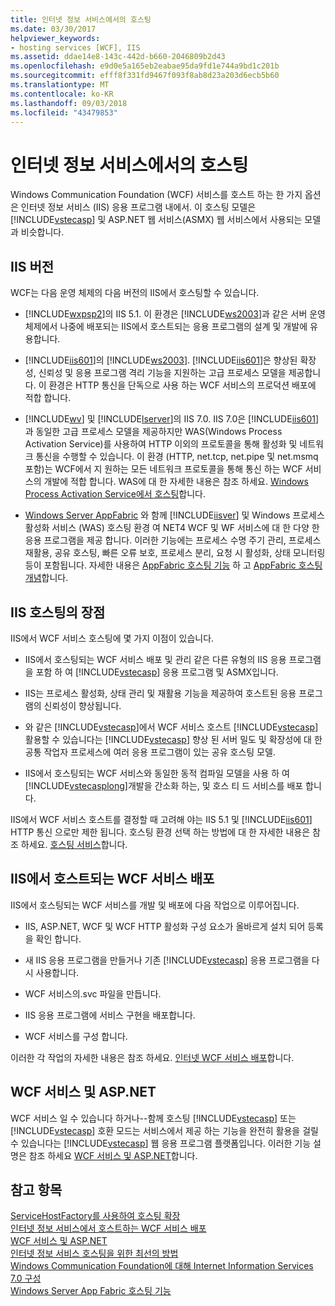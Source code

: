 ```yaml
---
title: 인터넷 정보 서비스에서의 호스팅
ms.date: 03/30/2017
helpviewer_keywords:
- hosting services [WCF], IIS
ms.assetid: ddae14e8-143c-442d-b660-2046809b2d43
ms.openlocfilehash: e9d0e5a165eb2eabae95da9fd1e744a9bd1c201b
ms.sourcegitcommit: efff8f331fd9467f093f8ab8d23a203d6ecb5b60
ms.translationtype: MT
ms.contentlocale: ko-KR
ms.lasthandoff: 09/03/2018
ms.locfileid: "43479853"
---
```

# <a name="hosting-in-internet-information-services"></a>인터넷 정보 서비스에서의 호스팅
Windows Communication Foundation (WCF) 서비스를 호스트 하는 한 가지 옵션은 인터넷 정보 서비스 (IIS) 응용 프로그램 내에서. 이 호스팅 모델은 [!INCLUDE[vstecasp](../../../../includes/vstecasp-md.md)] 및 ASP.NET 웹 서비스(ASMX) 웹 서비스에서 사용되는 모델과 비슷합니다.  
  
## <a name="versions-of-iis"></a>IIS 버전  
 WCF는 다음 운영 체제의 다음 버전의 IIS에서 호스팅할 수 있습니다.  
  
-   [!INCLUDE[wxpsp2](../../../../includes/wxpsp2-md.md)]의 IIS 5.1. 이 환경은 [!INCLUDE[ws2003](../../../../includes/ws2003-md.md)]과 같은 서버 운영 체제에서 나중에 배포되는 IIS에서 호스트되는 응용 프로그램의 설계 및 개발에 유용합니다.  
  
-   [!INCLUDE[iis601](../../../../includes/iis601-md.md)]의 [!INCLUDE[ws2003](../../../../includes/ws2003-md.md)]. [!INCLUDE[iis601](../../../../includes/iis601-md.md)]은 향상된 확장성, 신뢰성 및 응용 프로그램 격리 기능을 지원하는 고급 프로세스 모델을 제공합니다. 이 환경은 HTTP 통신을 단독으로 사용 하는 WCF 서비스의 프로덕션 배포에 적합 합니다.  
  
-   [!INCLUDE[wv](../../../../includes/wv-md.md)] 및 [!INCLUDE[lserver](../../../../includes/lserver-md.md)]의 IIS 7.0. IIS 7.0은 [!INCLUDE[iis601](../../../../includes/iis601-md.md)]과 동일한 고급 프로세스 모델을 제공하지만 WAS(Windows Process Activation Service)를 사용하여 HTTP 이외의 프로토콜을 통해 활성화 및 네트워크 통신을 수행할 수 있습니다. 이 환경 (HTTP, net.tcp, net.pipe 및 net.msmq 포함)는 WCF에서 지 원하는 모든 네트워크 프로토콜을 통해 통신 하는 WCF 서비스의 개발에 적합 합니다. WAS에 대 한 자세한 내용은 참조 하세요. [Windows Process Activation Service에서 호스팅](../../../../docs/framework/wcf/feature-details/hosting-in-windows-process-activation-service.md)합니다.  
  
-   [Windows Server AppFabric](https://go.microsoft.com/fwlink/?LinkId=196496) 와 함께 [!INCLUDE[iisver](../../../../includes/iisver-md.md)] 및 Windows 프로세스 활성화 서비스 (WAS) 호스팅 환경 여 NET4 WCF 및 WF 서비스에 대 한 다양 한 응용 프로그램을 제공 합니다. 이러한 기능에는 프로세스 수명 주기 관리, 프로세스 재활용, 공유 호스팅, 빠른 오류 보호, 프로세스 분리, 요청 시 활성화, 상태 모니터링 등이 포함됩니다. 자세한 내용은 [AppFabric 호스팅 기능](https://go.microsoft.com/fwlink/?LinkId=196494) 하 고 [AppFabric 호스팅 개념](https://go.microsoft.com/fwlink/?LinkId=196495)합니다.  
  
## <a name="benefits-of-iis-hosting"></a>IIS 호스팅의 장점  
 IIS에서 WCF 서비스 호스팅에 몇 가지 이점이 있습니다.  
  
-   IIS에서 호스팅되는 WCF 서비스 배포 및 관리 같은 다른 유형의 IIS 응용 프로그램을 포함 하 여 [!INCLUDE[vstecasp](../../../../includes/vstecasp-md.md)] 응용 프로그램 및 ASMX입니다.  
  
-   IIS는 프로세스 활성화, 상태 관리 및 재활용 기능을 제공하여 호스트된 응용 프로그램의 신뢰성이 향상됩니다.  
  
-   와 같은 [!INCLUDE[vstecasp](../../../../includes/vstecasp-md.md)]에서 WCF 서비스 호스트 [!INCLUDE[vstecasp](../../../../includes/vstecasp-md.md)] 활용할 수 있습니다는 [!INCLUDE[vstecasp](../../../../includes/vstecasp-md.md)] 향상 된 서버 밀도 및 확장성에 대 한 공통 작업자 프로세스에 여러 응용 프로그램이 있는 공유 호스팅 모델.  
  
-   IIS에서 호스팅되는 WCF 서비스와 동일한 동적 컴파일 모델을 사용 하 여 [!INCLUDE[vstecasplong](../../../../includes/vstecasplong-md.md)]개발을 간소화 하는, 및 호스 티 드 서비스를 배포 합니다.  
  
 IIS에서 WCF 서비스 호스트를 결정할 때 고려해 야는 IIS 5.1 및 [!INCLUDE[iis601](../../../../includes/iis601-md.md)] HTTP 통신 으로만 제한 됩니다. 호스팅 환경 선택 하는 방법에 대 한 자세한 내용은 참조 하세요. [호스팅 서비스](../../../../docs/framework/wcf/hosting-services.md)합니다.  
  
## <a name="deploying-an-iis-hosted-wcf-service"></a>IIS에서 호스트되는 WCF 서비스 배포  
 IIS에서 호스팅되는 WCF 서비스를 개발 및 배포에 다음 작업으로 이루어집니다.  
  
-   IIS, ASP.NET, WCF 및 WCF HTTP 활성화 구성 요소가 올바르게 설치 되어 등록을 확인 합니다.  
  
-   새 IIS 응용 프로그램을 만들거나 기존 [!INCLUDE[vstecasp](../../../../includes/vstecasp-md.md)] 응용 프로그램을 다시 사용합니다.  
  
-   WCF 서비스의.svc 파일을 만듭니다.  
  
-   IIS 응용 프로그램에 서비스 구현을 배포합니다.  
  
-   WCF 서비스를 구성 합니다.  
  
 이러한 각 작업의 자세한 내용은 참조 하세요. [인터넷 WCF 서비스 배포](../../../../docs/framework/wcf/feature-details/deploying-an-internet-information-services-hosted-wcf-service.md)합니다.  
  
## <a name="wcf-services-and-aspnet"></a>WCF 서비스 및 ASP.NET  
 WCF 서비스 일 수 있습니다 하거나--함께 호스팅 [!INCLUDE[vstecasp](../../../../includes/vstecasp-md.md)] 또는 [!INCLUDE[vstecasp](../../../../includes/vstecasp-md.md)] 호환 모드는 서비스에서 제공 하는 기능을 완전히 활용을 걸릴 수 있습니다는 [!INCLUDE[vstecasp](../../../../includes/vstecasp-md.md)] 웹 응용 프로그램 플랫폼입니다. 이러한 기능 설명은 참조 하세요 [WCF 서비스 및 ASP.NET](../../../../docs/framework/wcf/feature-details/wcf-services-and-aspnet.md)합니다.  
  
## <a name="see-also"></a>참고 항목  
 [ServiceHostFactory를 사용하여 호스팅 확장](../../../../docs/framework/wcf/extending/extending-hosting-using-servicehostfactory.md)  
 [인터넷 정보 서비스에서 호스트하는 WCF 서비스 배포](../../../../docs/framework/wcf/feature-details/deploying-an-internet-information-services-hosted-wcf-service.md)  
 [WCF 서비스 및 ASP.NET](../../../../docs/framework/wcf/feature-details/wcf-services-and-aspnet.md)  
 [인터넷 정보 서비스 호스팅을 위한 최선의 방법](../../../../docs/framework/wcf/feature-details/internet-information-services-hosting-best-practices.md)  
 [Windows Communication Foundation에 대해 Internet Information Services 7.0 구성](../../../../docs/framework/wcf/feature-details/configuring-iis-for-wcf.md)  
 [Windows Server App Fabric 호스팅 기능](https://go.microsoft.com/fwlink/?LinkId=201276)

